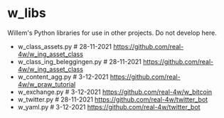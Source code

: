 # w_libs
Willem's Python libraries for use in other projects. Do not develop here.

- w_class_assets.py               # 28-11-2021  https://github.com/real-4w/w_ing_asset_class
- w_class_ing_beleggingen.py      # 28-11-2021  https://github.com/real-4w/w_ing_asset_class
- w_content_agg.py                # 3-12-2021   https://github.com/real-4w/w_praw_tutorial
- w_exchange.py                   # 3-12-2021   https://github.com/real-4w/w_bitcoin
- w_twitter.py                    # 28-11-2021  https://github.com/real-4w/twitter_bot
- w_yaml.py                       # 3-12-2021   https://github.com/real-4w/twitter_bot